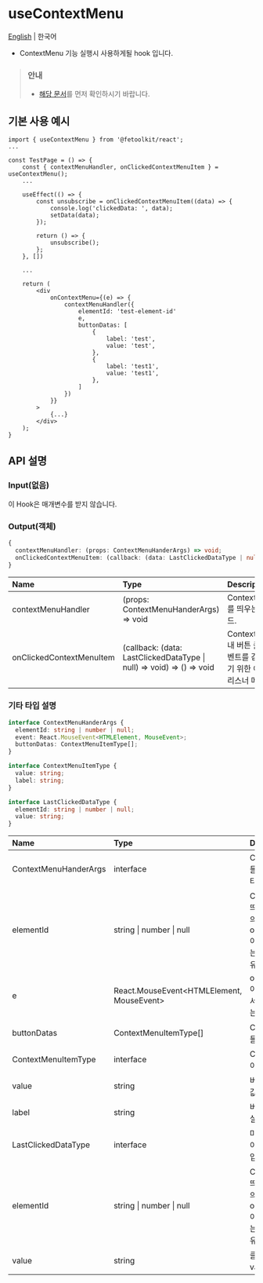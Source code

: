# useContextMenu

[English](./useContextMenu.md) | 한국어

- ContextMenu 기능 실행시 사용하게될 hook 입니다.

> ### 안내
>
> - [해당 문서](../joinedFeatures/contextMenu.md)를 먼저 확인하시기 바랍니다.

## 기본 사용 예시

```tsx
import { useContextMenu } from '@fetoolkit/react';
...

const TestPage = () => {
    const { contextMenuHandler, onClickedContextMenuItem } = useContextMenu();
    ...

    useEffect(() => {
        const unsubscribe = onClickedContextMenuItem((data) => {
            console.log('clickedData: ', data);
            setData(data);
        });

        return () => {
            unsubscribe();
        };
    }, [])

    ...

    return (
        <div
            onContextMenu={(e) => {
                contextMenuHandler({
                    elementId: 'test-element-id'
                    e,
                    buttonDatas: [
                        {
                            label: 'test',
                            value: 'test',
                        },
                        {
                            label: 'test1',
                            value: 'test1',
                        },
                    ]
                })
            }}
        >
            {...}
        </div>
    );
}
```

## API 설명

### Input(없음)

이 Hook은 매개변수를 받지 않습니다.

### Output(객체)

```typescript
{
  contextMenuHandler: (props: ContextMenuHanderArgs) => void;
  onClickedContextMenuItem: (callback: (data: LastClickedDataType | null) => void) => () => void;
}
```

| Name                     | Type                                                                  | Description                                                         |
| :----------------------- | :-------------------------------------------------------------------- | :------------------------------------------------------------------ |
| contextMenuHandler       | (props: ContextMenuHanderArgs) => void                                | ContextMenu를 띄우는 메서드.                                        |
| onClickedContextMenuItem | (callback: (data: LastClickedDataType \| null) => void) => () => void | ContextMenu내 버튼 클릭 이벤트를 감지하기 위한 이벤트 리스너 메서드 |

### 기타 타입 설명

```typescript
interface ContextMenuHanderArgs {
  elementId: string | number | null;
  event: React.MouseEvent<HTMLElement, MouseEvent>;
  buttonDatas: ContextMenuItemType[];
}

interface ContextMenuItemType {
  value: string;
  label: string;
}

interface LastClickedDataType {
  elementId: string | number | null;
  value: string;
}
```

| Name                  | Type                                      | Description                                                                                   |
| :-------------------- | :---------------------------------------- | :-------------------------------------------------------------------------------------------- |
| ContextMenuHanderArgs | interface                                 | ContextMenu 핸들러의 매개변수 타입                                                            |
| elementId             | string \| number \| null                  | ContextMenu가 띄워질 element의 고유 ID. <br>onContextMenu 이벤트를 걸어주는 element의 고유 ID |
| e                     | React.MouseEvent<HTMLElement, MouseEvent> | onContextMenu 이벤트 리스너에서 인수로 반환되는 이벤트 객체                                   |
| buttonDatas           | ContextMenuItemType[]                     | ContextMenu에 들어갈 버튼 정보                                                                |
| ContextMenuItemType   | interface                                 | ContextMenu 아이템의 타입                                                                     |
| value                 | string                                    | 버튼의 고유 key값                                                                             |
| label                 | string                                    | 버튼에서 보여질 실제 라벨값                                                                   |
| LastClickedDataType   | interface                                 | 마지막 클릭된 아이템의 데이터 타입                                                            |
| elementId             | string \| number \| null                  | ContextMenu가 띄워질 element의 고유 ID. <br>onContextMenu 이벤트를 걸어주는 element의 고유 ID |
| value                 | string                                    | 클릭한 버튼의 value값                                                                         |
